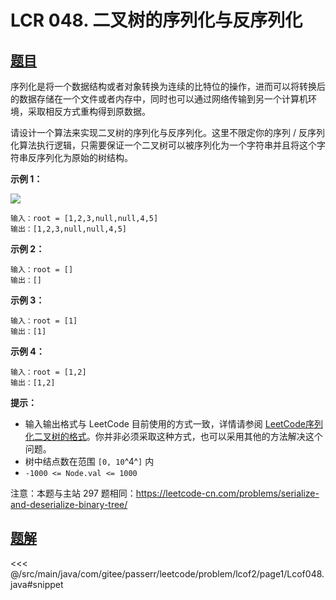 # LCR 048. 二叉树的序列化与反序列化

## [题目](https://leetcode.cn/problems/h54YBf/)
序列化是将一个数据结构或者对象转换为连续的比特位的操作，进而可以将转换后的数据存储在一个文件或者内存中，同时也可以通过网络传输到另一个计算机环境，采取相反方式重构得到原数据。

请设计一个算法来实现二叉树的序列化与反序列化。这里不限定你的序列 / 反序列化算法执行逻辑，只需要保证一个二叉树可以被序列化为一个字符串并且将这个字符串反序列化为原始的树结构。

**示例 1：**

![](https://assets.leetcode.com/uploads/2020/09/15/serdeser.jpg)

```
输入：root = [1,2,3,null,null,4,5]
输出：[1,2,3,null,null,4,5]
```

**示例 2：**

```
输入：root = []
输出：[]
```

**示例 3：**

```
输入：root = [1]
输出：[1]
```

**示例 4：**

```
输入：root = [1,2]
输出：[1,2]
```

**提示：**

* 输入输出格式与 LeetCode 目前使用的方式一致，详情请参阅 [LeetCode序列化二叉树的格式](https://support.leetcode.cn/hc/kb/article/1567641/)。你并非必须采取这种方式，也可以采用其他的方法解决这个问题。
* 树中结点数在范围 `[0, 10`^4^`]` 内
* `-1000 <= Node.val <= 1000`

注意：本题与主站 297 题相同：<https://leetcode-cn.com/problems/serialize-and-deserialize-binary-tree/>


## [题解](https://github.com/PasseRR/JavaLeetCode/blob/master/src/main/java/com/gitee/passerr/leetcode/problem/lcof2/page1/Lcof048.java)

<<< @/src/main/java/com/gitee/passerr/leetcode/problem/lcof2/page1/Lcof048.java#snippet
